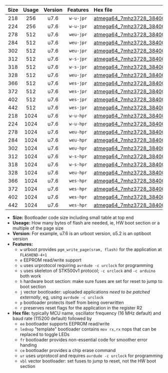 |Size|Usage|Version|Features|Hex file|
|:-:|:-:|:-:|:-:|:--|
|218|256|u7.6|`w-u-jpr`|[atmega64_7mhz3728_38400bps_ur_vbl.hex](https://raw.githubusercontent.com/stefanrueger/urboot/main//atmega64_7mhz3728_38400bps_ur_vbl.hex)|
|224|256|u7.6|`w-u-jpr`|[atmega64_7mhz3728_38400bps_lednop_ur_vbl.hex](https://raw.githubusercontent.com/stefanrueger/urboot/main//atmega64_7mhz3728_38400bps_lednop_ur_vbl.hex)|
|278|512|u7.6|`weu-jpr`|[atmega64_7mhz3728_38400bps_ee_ur_vbl.hex](https://raw.githubusercontent.com/stefanrueger/urboot/main//atmega64_7mhz3728_38400bps_ee_ur_vbl.hex)|
|284|512|u7.6|`weu-jpr`|[atmega64_7mhz3728_38400bps_ee_lednop_ur_vbl.hex](https://raw.githubusercontent.com/stefanrueger/urboot/main//atmega64_7mhz3728_38400bps_ee_lednop_ur_vbl.hex)|
|302|512|u7.6|`weu-jpr`|[atmega64_7mhz3728_38400bps_ee_lednop_fr_ur_vbl.hex](https://raw.githubusercontent.com/stefanrueger/urboot/main//atmega64_7mhz3728_38400bps_ee_lednop_fr_ur_vbl.hex)|
|312|512|u7.6|`w-s-jpr`|[atmega64_7mhz3728_38400bps_vbl.hex](https://raw.githubusercontent.com/stefanrueger/urboot/main//atmega64_7mhz3728_38400bps_vbl.hex)|
|318|512|u7.6|`w-s-jpr`|[atmega64_7mhz3728_38400bps_lednop_vbl.hex](https://raw.githubusercontent.com/stefanrueger/urboot/main//atmega64_7mhz3728_38400bps_lednop_vbl.hex)|
|328|512|u7.6|`weu-jpr`|[atmega64_7mhz3728_38400bps_ee_lednop_fr_ce_ur_vbl.hex](https://raw.githubusercontent.com/stefanrueger/urboot/main//atmega64_7mhz3728_38400bps_ee_lednop_fr_ce_ur_vbl.hex)|
|366|512|u7.6|`wes-jpr`|[atmega64_7mhz3728_38400bps_ee_vbl.hex](https://raw.githubusercontent.com/stefanrueger/urboot/main//atmega64_7mhz3728_38400bps_ee_vbl.hex)|
|372|512|u7.6|`wes-jpr`|[atmega64_7mhz3728_38400bps_ee_lednop_vbl.hex](https://raw.githubusercontent.com/stefanrueger/urboot/main//atmega64_7mhz3728_38400bps_ee_lednop_vbl.hex)|
|402|512|u7.6|`wes-jpr`|[atmega64_7mhz3728_38400bps_ee_lednop_fr_vbl.hex](https://raw.githubusercontent.com/stefanrueger/urboot/main//atmega64_7mhz3728_38400bps_ee_lednop_fr_vbl.hex)|
|442|512|u7.6|`wes-jpr`|[atmega64_7mhz3728_38400bps_ee_lednop_fr_ce_vbl.hex](https://raw.githubusercontent.com/stefanrueger/urboot/main//atmega64_7mhz3728_38400bps_ee_lednop_fr_ce_vbl.hex)|
|218|1024|u7.6|`w-u-hpr`|[atmega64_7mhz3728_38400bps_ur.hex](https://raw.githubusercontent.com/stefanrueger/urboot/main//atmega64_7mhz3728_38400bps_ur.hex)|
|224|1024|u7.6|`w-u-hpr`|[atmega64_7mhz3728_38400bps_lednop_ur.hex](https://raw.githubusercontent.com/stefanrueger/urboot/main//atmega64_7mhz3728_38400bps_lednop_ur.hex)|
|278|1024|u7.6|`weu-hpr`|[atmega64_7mhz3728_38400bps_ee_ur.hex](https://raw.githubusercontent.com/stefanrueger/urboot/main//atmega64_7mhz3728_38400bps_ee_ur.hex)|
|284|1024|u7.6|`weu-hpr`|[atmega64_7mhz3728_38400bps_ee_lednop_ur.hex](https://raw.githubusercontent.com/stefanrueger/urboot/main//atmega64_7mhz3728_38400bps_ee_lednop_ur.hex)|
|302|1024|u7.6|`weu-hpr`|[atmega64_7mhz3728_38400bps_ee_lednop_fr_ur.hex](https://raw.githubusercontent.com/stefanrueger/urboot/main//atmega64_7mhz3728_38400bps_ee_lednop_fr_ur.hex)|
|312|1024|u7.6|`w-s-hpr`|[atmega64_7mhz3728_38400bps.hex](https://raw.githubusercontent.com/stefanrueger/urboot/main//atmega64_7mhz3728_38400bps.hex)|
|318|1024|u7.6|`w-s-hpr`|[atmega64_7mhz3728_38400bps_lednop.hex](https://raw.githubusercontent.com/stefanrueger/urboot/main//atmega64_7mhz3728_38400bps_lednop.hex)|
|328|1024|u7.6|`weu-hpr`|[atmega64_7mhz3728_38400bps_ee_lednop_fr_ce_ur.hex](https://raw.githubusercontent.com/stefanrueger/urboot/main//atmega64_7mhz3728_38400bps_ee_lednop_fr_ce_ur.hex)|
|366|1024|u7.6|`wes-hpr`|[atmega64_7mhz3728_38400bps_ee.hex](https://raw.githubusercontent.com/stefanrueger/urboot/main//atmega64_7mhz3728_38400bps_ee.hex)|
|372|1024|u7.6|`wes-hpr`|[atmega64_7mhz3728_38400bps_ee_lednop.hex](https://raw.githubusercontent.com/stefanrueger/urboot/main//atmega64_7mhz3728_38400bps_ee_lednop.hex)|
|402|1024|u7.6|`wes-hpr`|[atmega64_7mhz3728_38400bps_ee_lednop_fr.hex](https://raw.githubusercontent.com/stefanrueger/urboot/main//atmega64_7mhz3728_38400bps_ee_lednop_fr.hex)|
|442|1024|u7.6|`wes-hpr`|[atmega64_7mhz3728_38400bps_ee_lednop_fr_ce.hex](https://raw.githubusercontent.com/stefanrueger/urboot/main//atmega64_7mhz3728_38400bps_ee_lednop_fr_ce.hex)|

- **Size:** Bootloader code size including small table at top end
- **Useage:** How many bytes of flash are needed, ie, HW boot section or a multiple of the page size
- **Version:** For example, u7.6 is an urboot version, o5.2 is an optiboot version
- **Features:**
  + `w` urboot provides `pgm_write_page(sram, flash)` for the application at `FLASHEND-4+1`
  + `e` EEPROM read/write support
  + `u` uses urprotocol requiring `avrdude -c urclock` for programming
  + `s` uses skeleton of STK500v1 protocol; `-c urclock` and `-c arduino` both work
  + `h` hardware boot section: make sure fuses are set for reset to jump to boot section
  + `j` vector bootloader: uploaded applications *need to be patched externally*, eg, using `avrdude -c urclock`
  + `p` bootloader protects itself from being overwritten
  + `r` preserves reset flags for the application in the register R2
- **Hex file:** typically MCU name, oscillator frequency (16 MHz default) and baud rate (115200 default) followed by
  + `ee` bootloader supports EEPROM read/write
  + `lednop` "template" bootloader contains `mov rx,rx` nops that can be replaced to toggle LEDs
  + `fr` bootloader provides non-essential code for smoother error handing
  + `ce` bootloader provides a chip erase command
  + `ur` uses urprotocol and requires `avrdude -c urclock` for programming
  + `vbl` vector bootloader: set fuses to jump to reset, not the HW boot section
